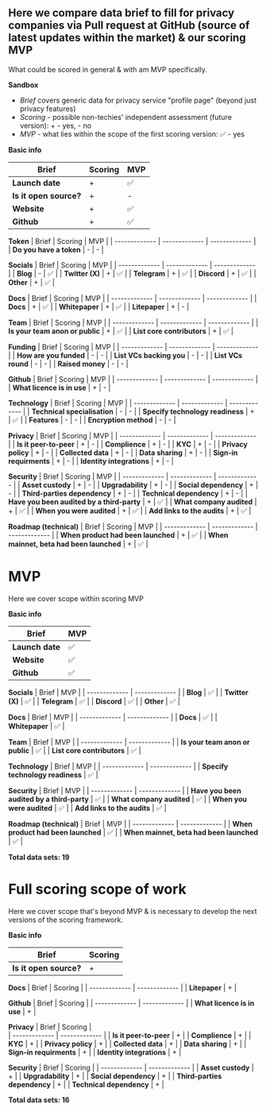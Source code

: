 ## Here we compare data brief to fill for privacy companies via Pull request at GitHub (source of latest updates within the market) & our scoring MVP
What could be scored in general & with am MVP specifically. 

**Sandbox**
- _Brief_ covers generic data for privacy service "profile page" (beyond just privacy features)
- _Scoring_ - possible non-techies' independent assessment (future version): + - yes, - no
- _MVP_ - what lies within the scope of the first scoring version: :white_check_mark: - yes

**Basic info**

| Brief | Scoring | MVP |
| ------------- | ------------- | ------------- |
| **Launch date** | + | :white_check_mark: |
| **Is it open source?** | + | - |
| **Website**  | + | :white_check_mark: |
| **Github**  | + | :white_check_mark: |

**Token**
| Brief  | Scoring | MVP | 
| ------------- | ------------- | ------------- |
| **Do you have a token** | - | - |

**Socials**
| Brief  | Scoring | MVP | 
| ------------- | ------------- | ------------- |
| **Blog** | - | :white_check_mark: |
| **Twitter (X)** | + | :white_check_mark: |
| **Telegram** | + | :white_check_mark: |
| **Discord** | + | :white_check_mark: |
| **Other** | + | :white_check_mark: |

**Docs**
| Brief  | Scoring | MVP | 
| ------------- | ------------- | ------------- |
| **Docs** | + | :white_check_mark: |
| **Whitepaper** | + | :white_check_mark: |
| **Litepaper** | + | - |

**Team**
| Brief  | Scoring | MVP | 
| ------------- | ------------- | ------------- |
| **Is your team anon or public**  | + | :white_check_mark: | 
| **List core contributors** | + | :white_check_mark: | 

**Funding**
| Brief  | Scoring | MVP | 
| ------------- | ------------- | ------------- |
| **How are you funded**  | - | - | 
| **List VCs backing you**  | - | - |
| **List VCs round**  | - | - | 
| **Raised money** | - | - | 

**Github**
| Brief  | Scoring | MVP | 
| ------------- | ------------- | ------------- |
| **What licence is in use**  | + | - | 

**Technology**
| Brief  | Scoring | MVP | 
| ------------- | ------------- | ------------- |
| **Technical specialisation**  | - | - | 
| **Specify technology readiness**  | + | :white_check_mark: | 
| **Features**  | - | - | 
| **Encryption method**  | - | - | 

**Privacy**
| Brief  | Scoring | MVP | 
| ------------- | ------------- | ------------- |
| **Is it peer-to-peer**  | + | - | 
| **Complience**  | + | - |
| **KYC**  | + | - |
| **Privacy policy** | + | - |
| **Collected data**  | + | - |
| **Data sharing** | + | - |
| **Sign-in requirments** | + | - |
| **Identity integrations** | + | - |

**Security**
| Brief  | Scoring | MVP | 
| ------------- | ------------- | ------------- |
| **Asset custody** | + | - | 
| **Upgradability**  | + | - |
| **Social dependency**  | + | - |
| **Third-parties dependency** | + | - |
| **Technical dependency** | + | - |
| **Have you been audited by a third-party** | + | :white_check_mark: |
| **What company audited** | + | :white_check_mark: |
| **When you were audited** | + | :white_check_mark: |
| **Add links to the audits** | + | :white_check_mark: |

**Roadmap (technical)**
| Brief  | Scoring | MVP | 
| ------------- | ------------- | ------------- |
| **When product had been launched** | + | :white_check_mark: | 
| **When mainnet, beta had been launched**  | + | :white_check_mark: |

# MVP
Here we cover scope within scoring MVP

**Basic info**

| Brief |  MVP |
| ------------- | ------------- |
| **Launch date** | :white_check_mark: |
| **Website**  | :white_check_mark: |
| **Github**  | :white_check_mark: |

**Socials**
| Brief  | MVP | 
| ------------- | ------------- |
| **Blog** | :white_check_mark: |
| **Twitter (X)** | :white_check_mark: |
| **Telegram** | :white_check_mark: |
| **Discord** | :white_check_mark: |
| **Other** | :white_check_mark: |

**Docs**
| Brief  | MVP | 
| ------------- | ------------- |
| **Docs** | :white_check_mark: |
| **Whitepaper** | :white_check_mark: |

**Team**
| Brief  | MVP | 
| ------------- | ------------- |
| **Is your team anon or public**  | :white_check_mark: | 
| **List core contributors** | :white_check_mark: | 

**Technology**
| Brief  | MVP | 
| ------------- | ------------- |
| **Specify technology readiness**  | :white_check_mark: | 

**Security**
| Brief  | MVP | 
| ------------- | ------------- |
| **Have you been audited by a third-party** | :white_check_mark: |
| **What company audited** | :white_check_mark: |
| **When you were audited** | :white_check_mark: |
| **Add links to the audits** | :white_check_mark: |

**Roadmap (technical)**
| Brief  | MVP | 
| ------------- | ------------- |
| **When product had been launched** | :white_check_mark: | 
| **When mainnet, beta had been launched**  | :white_check_mark: |

**Total data sets: 19**

# Full scoring scope of work
Here we cover scope that's beyond MVP & is necessary to develop the next versions of the scoring framework.

**Basic info**

| Brief | Scoring | 
| ------------- | ------------- | 
| **Is it open source?** | + | 

**Docs**
| Brief  | Scoring |
| ------------- | ------------- | 
| **Litepaper** | + |

**Github**
| Brief  | Scoring | 
| ------------- | ------------- | 
| **What licence is in use**  | + |

**Privacy**
| Brief  | Scoring |  
| ------------- | ------------- |
| **Is it peer-to-peer**  | + | 
| **Complience**  | + |
| **KYC**  | + | 
| **Privacy policy** | + | 
| **Collected data**  | + | 
| **Data sharing** | + | 
| **Sign-in requirments** | + | 
| **Identity integrations** | + | 

**Security**
| Brief  | Scoring | 
| ------------- | ------------- | 
| **Asset custody** | + | 
| **Upgradability**  | + | 
| **Social dependency**  | + | 
| **Third-parties dependency** | + |
| **Technical dependency** | + |

**Total data sets: 16**
